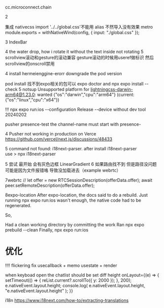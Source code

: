 <!-- jackwang@microconnect.com
Mci@112 -->
cc.microconnect.chain


<!-- layout名字拼错 导致header无法显示 -->

2

集成 nativecss import '../../global.css'不能用 alias 不然导入没有效果 metro module.exports = withNativeWind(config, { input: "./global.css" });

3 IndexBar
<!-- 1 切换tab的时候还显示，3teleport的时候位置问题，2震动交互 (计算较多)-->  4 the water drop, how i rotate it without the text inside not rotating 5 scrollview滚动和gesture的滚动兼容  gesture滚动的时候用useref做标识 然后scrollview的onscroll禁用
4 install hermeienggine-erorr downgrade the pod version

pod install 找不到expo相关的包可以 expo doctor and npx expo install --check
5 notsup Unsupported platform for lightningcss-darwin-arm64@1.23.0: wanted {"os":"darwin","cpu":"arm64"} (current: {"os":"linux","cpu":"x64"})


!!!  npx expo run:ios --configuration Release  --device  without dev tool  20240202

pusher
presence-test  the channel-name must start with presence-

4
Pusher not working in production on Verce 
https://github.com/vercel/next.js/discussions/48433

5
command not found: i18next-parser. after install  i18next-parser    
use > npx i18next-parser

5
尝试 最开始 会有灰色边框 LinearGradient
6 如果路由找不到 但是路径没问题 可能是因为文件报错咯 导致没加载进去（example webrtc）

7webrtc 
   // let offer = new RTCSessionDescription(offerData.offer);
      await peer.setRemoteDescription(offerData.offer); 
  <!-- fix 多看别人代码 -->

8expo-location
  After expo-location, the docs said to do a rebuild. Just running npx expo run:ios wasn't enough, the native code had to be regenerated.

So,

Had a clean working directory by committing the work
Ran npx expo prebuild --clean
Finally, npx expo run:ios


# 优化
!!!! flickering fix
usecallback + memo 
usestate + render


when keyboad open the chatlist should be set diff height
 onLayout={(e) => {
          setTimeout(() => {
            reList.current?.scrollTo({ y: 2000 });
          }, 200);
          e.nativeEvent.layout.height;
          console.log(
            e.nativeEvent.layout.height,
            "e.nativeEvent.layout.height"
          );
        }}


 i18n
 https://www.i18next.com/how-to/extracting-translations       